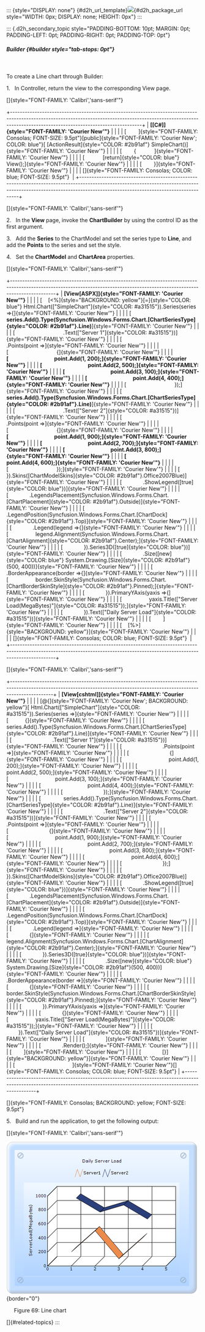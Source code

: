 ::: {style="DISPLAY: none"}
[](ms-xhelp:///?Id=d2h_url_template){#d2h_url_template}![](!package_url!){#d2h_package_url style="WIDTH: 0px; DISPLAY: none; HEIGHT: 0px"}
:::

::: {.d2h_secondary_topic style="PADDING-BOTTOM: 10pt; MARGIN: 0pt; PADDING-LEFT: 0pt; PADDING-RIGHT: 0pt; PADDING-TOP: 0pt"}
##### Builder {#builder style="tab-stops: 0pt"}

 

To create a Line chart through Builder:

1.   In Controller, return the view to the corresponding View page.

[]{style="FONT-FAMILY: 'Calibri','sans-serif'"} 

+-----------------------------------------------------------------------------------------------------------------------------------------------------------------------------------------------------------------+
| **[\[C#\]]{style="FONT-FAMILY: 'Courier New'"}**                                                                                                                                                                |
|                                                                                                                                                                                                                 |
| [        ]{style="FONT-FAMILY: Consolas; FONT-SIZE: 9.5pt"}[public]{style="FONT-FAMILY: 'Courier New'; COLOR: blue"}[ [ActionResult]{style="COLOR: #2b91af"} SimpleChart()]{style="FONT-FAMILY: 'Courier New'"} |
|                                                                                                                                                                                                                 |
| [        {            ]{style="FONT-FAMILY: 'Courier New'"}                                                                                                                                                     |
|                                                                                                                                                                                                                 |
| [            [return]{style="COLOR: blue"} View();]{style="FONT-FAMILY: 'Courier New'"}                                                                                                                         |
|                                                                                                                                                                                                                 |
| [        }]{style="FONT-FAMILY: 'Courier New'"}                                                                                                                                                                 |
|                                                                                                                                                                                                                 |
| []{style="FONT-FAMILY: Consolas; COLOR: blue; FONT-SIZE: 9.5pt"}                                                                                                                                                |
+-----------------------------------------------------------------------------------------------------------------------------------------------------------------------------------------------------------------+

[]{style="FONT-FAMILY: 'Calibri','sans-serif'"} 

2.   In the **View** page, invoke the **ChartBuilder** by using the control ID as the first argument.

3.   Add the **Series** to the ChartModel and set the series type to **Line**, and add the **Points** to the series and set the style.

4.   Set the **ChartModel** and **ChartArea** properties.

[]{style="FONT-FAMILY: 'Calibri','sans-serif'"} 

+------------------------------------------------------------------------------------------------------------------------------------------------------------------------------+
| **[View\[ASPX\]]{style="FONT-FAMILY: 'Courier New'"}**                                                                                                                       |
|                                                                                                                                                                              |
| [    [\<%]{style="BACKGROUND: yellow"}[=]{style="COLOR: blue"} Html.Chart([\"SimpleChart\"]{style="COLOR: #a31515"}).Series(series =\>{]{style="FONT-FAMILY: 'Courier New'"} |
|                                                                                                                                                                              |
| [                    **series.Add().Type(Syncfusion.Windows.Forms.Chart.[ChartSeriesType]{style="COLOR: #2b91af"}.Line)**]{style="FONT-FAMILY: 'Courier New'"}               |
|                                                                                                                                                                              |
| [                                .Text([\"Server 1\"]{style="COLOR: #a31515"})]{style="FONT-FAMILY: 'Courier New'"}                                                          |
|                                                                                                                                                                              |
| [                                .Points(point =\>]{style="FONT-FAMILY: 'Courier New'"}                                                                                      |
|                                                                                                                                                                              |
| [                                {]{style="FONT-FAMILY: 'Courier New'"}                                                                                                      |
|                                                                                                                                                                              |
| **[                                    point.Add(1, 200);]{style="FONT-FAMILY: 'Courier New'"}**                                                                             |
|                                                                                                                                                                              |
| **[                                    point.Add(2, 500);]{style="FONT-FAMILY: 'Courier New'"}**                                                                             |
|                                                                                                                                                                              |
| **[                                    point.Add(3, 100);]{style="FONT-FAMILY: 'Courier New'"}**                                                                             |
|                                                                                                                                                                              |
| **[                                    point.Add(4, 400);]{style="FONT-FAMILY: 'Courier New'"}**                                                                             |
|                                                                                                                                                                              |
| [                                });]{style="FONT-FAMILY: 'Courier New'"}                                                                                                    |
|                                                                                                                                                                              |
| [                    **series.Add().Type(Syncfusion.Windows.Forms.Chart.[ChartSeriesType]{style="COLOR: #2b91af"}.Line)**]{style="FONT-FAMILY: 'Courier New'"}               |
|                                                                                                                                                                              |
| [                                .Text([\"Server 2\"]{style="COLOR: #a31515"})]{style="FONT-FAMILY: 'Courier New'"}                                                          |
|                                                                                                                                                                              |
| [                                .Points(point =\>]{style="FONT-FAMILY: 'Courier New'"}                                                                                      |
|                                                                                                                                                                              |
| [                                {]{style="FONT-FAMILY: 'Courier New'"}                                                                                                      |
|                                                                                                                                                                              |
| **[                                    point.Add(1, 900);]{style="FONT-FAMILY: 'Courier New'"}**                                                                             |
|                                                                                                                                                                              |
| **[                                    point.Add(2, 700);]{style="FONT-FAMILY: 'Courier New'"}**                                                                             |
|                                                                                                                                                                              |
| **[                                    point.Add(3, 800);]{style="FONT-FAMILY: 'Courier New'"}**                                                                             |
|                                                                                                                                                                              |
| **[                                    point.Add(4, 600);]{style="FONT-FAMILY: 'Courier New'"}**                                                                             |
|                                                                                                                                                                              |
| [                                });]{style="FONT-FAMILY: 'Courier New'"}                                                                                                    |
|                                                                                                                                                                              |
| [            }).Skins([ChartModelSkins]{style="COLOR: #2b91af"}.Office2007Blue)]{style="FONT-FAMILY: 'Courier New'"}                                                         |
|                                                                                                                                                                              |
| [              .ShowLegend([true]{style="COLOR: blue"})]{style="FONT-FAMILY: 'Courier New'"}                                                                                 |
|                                                                                                                                                                              |
| [              .LegendsPlacement(Syncfusion.Windows.Forms.Chart.[ChartPlacement]{style="COLOR: #2b91af"}.Outside)]{style="FONT-FAMILY: 'Courier New'"}                       |
|                                                                                                                                                                              |
| [              .LegendPosition(Syncfusion.Windows.Forms.Chart.[ChartDock]{style="COLOR: #2b91af"}.Top)]{style="FONT-FAMILY: 'Courier New'"}                                  |
|                                                                                                                                                                              |
| [              .Legend(legend =\>{]{style="FONT-FAMILY: 'Courier New'"}                                                                                                      |
|                                                                                                                                                                              |
| [                  legend.Alignment(Syncfusion.Windows.Forms.Chart.[ChartAlignment]{style="COLOR: #2b91af"}.Center);]{style="FONT-FAMILY: 'Courier New'"}                    |
|                                                                                                                                                                              |
| [              }).Series3D([true]{style="COLOR: blue"})]{style="FONT-FAMILY: 'Courier New'"}                                                                                 |
|                                                                                                                                                                              |
| [              .Size([new]{style="COLOR: blue"} System.Drawing.[Size]{style="COLOR: #2b91af"}(500, 400))]{style="FONT-FAMILY: 'Courier New'"}                                |
|                                                                                                                                                                              |
| [              .BorderAppearance(border =\>{]{style="FONT-FAMILY: 'Courier New'"}                                                                                            |
|                                                                                                                                                                              |
| [                  border.SkinStyle(Syncfusion.Windows.Forms.Chart.[ChartBorderSkinStyle]{style="COLOR: #2b91af"}.Pinned);]{style="FONT-FAMILY: 'Courier New'"}              |
|                                                                                                                                                                              |
| [              }).PrimaryYAxis(yaxis =\>{]{style="FONT-FAMILY: 'Courier New'"}                                                                                               |
|                                                                                                                                                                              |
| [                  yaxis.Title([\"Server Load(MegaBytes)\"]{style="COLOR: #a31515"});]{style="FONT-FAMILY: 'Courier New'"}                                                   |
|                                                                                                                                                                              |
| [              }).Text([\"Daily Server Load\"]{style="COLOR: #a31515"})]{style="FONT-FAMILY: 'Courier New'"}                                                                 |
|                                                                                                                                                                              |
| [        ]{style="FONT-FAMILY: 'Courier New'"}                                                                                                                               |
|                                                                                                                                                                              |
| [    [%\>]{style="BACKGROUND: yellow"}]{style="FONT-FAMILY: 'Courier New'"}                                                                                                  |
|                                                                                                                                                                              |
| []{style="FONT-FAMILY: Consolas; COLOR: blue; FONT-SIZE: 9.5pt"}                                                                                                             |
+------------------------------------------------------------------------------------------------------------------------------------------------------------------------------+

[]{style="FONT-FAMILY: 'Calibri','sans-serif'"} 

+-----------------------------------------------------------------------------------------------------------------------------------------------------------------------------+
| **[View\[cshtml\]]{style="FONT-FAMILY: 'Courier New'"}**                                                                                                                    |
|                                                                                                                                                                             |
| [\@{]{style="FONT-FAMILY: 'Courier New'; BACKGROUND: yellow"}[ Html.Chart([\"SimpleChart\"]{style="COLOR: #a31515"}).Series(series =\>]{style="FONT-FAMILY: 'Courier New'"} |
|                                                                                                                                                                             |
| [           {]{style="FONT-FAMILY: 'Courier New'"}                                                                                                                          |
|                                                                                                                                                                             |
| [               series.Add().Type(Syncfusion.Windows.Forms.Chart.[ChartSeriesType]{style="COLOR: #2b91af"}.Line)]{style="FONT-FAMILY: 'Courier New'"}                       |
|                                                                                                                                                                             |
| [                           .Text([\"Server 1\"]{style="COLOR: #a31515"})]{style="FONT-FAMILY: 'Courier New'"}                                                              |
|                                                                                                                                                                             |
| [                           .Points(point =\>]{style="FONT-FAMILY: 'Courier New'"}                                                                                          |
|                                                                                                                                                                             |
| [                           {]{style="FONT-FAMILY: 'Courier New'"}                                                                                                          |
|                                                                                                                                                                             |
| [                               point.Add(1, 200);]{style="FONT-FAMILY: 'Courier New'"}                                                                                     |
|                                                                                                                                                                             |
| [                               point.Add(2, 500);]{style="FONT-FAMILY: 'Courier New'"}                                                                                     |
|                                                                                                                                                                             |
| [                               point.Add(3, 100);]{style="FONT-FAMILY: 'Courier New'"}                                                                                     |
|                                                                                                                                                                             |
| [                               point.Add(4, 400);]{style="FONT-FAMILY: 'Courier New'"}                                                                                     |
|                                                                                                                                                                             |
| [                           });]{style="FONT-FAMILY: 'Courier New'"}                                                                                                        |
|                                                                                                                                                                             |
| [               series.Add().Type(Syncfusion.Windows.Forms.Chart.[ChartSeriesType]{style="COLOR: #2b91af"}.Line)]{style="FONT-FAMILY: 'Courier New'"}                       |
|                                                                                                                                                                             |
| [                           .Text([\"Server 2\"]{style="COLOR: #a31515"})]{style="FONT-FAMILY: 'Courier New'"}                                                              |
|                                                                                                                                                                             |
| [                           .Points(point =\>]{style="FONT-FAMILY: 'Courier New'"}                                                                                          |
|                                                                                                                                                                             |
| [                           {]{style="FONT-FAMILY: 'Courier New'"}                                                                                                          |
|                                                                                                                                                                             |
| [                               point.Add(1, 900);]{style="FONT-FAMILY: 'Courier New'"}                                                                                     |
|                                                                                                                                                                             |
| [                               point.Add(2, 700);]{style="FONT-FAMILY: 'Courier New'"}                                                                                     |
|                                                                                                                                                                             |
| [                               point.Add(3, 800);]{style="FONT-FAMILY: 'Courier New'"}                                                                                     |
|                                                                                                                                                                             |
| [                               point.Add(4, 600);]{style="FONT-FAMILY: 'Courier New'"}                                                                                     |
|                                                                                                                                                                             |
| [                           });]{style="FONT-FAMILY: 'Courier New'"}                                                                                                        |
|                                                                                                                                                                             |
| [           }).Skins([ChartModelSkins]{style="COLOR: #2b91af"}.Office2007Blue)]{style="FONT-FAMILY: 'Courier New'"}                                                         |
|                                                                                                                                                                             |
| [              .ShowLegend([true]{style="COLOR: blue"})]{style="FONT-FAMILY: 'Courier New'"}                                                                                |
|                                                                                                                                                                             |
| [              .LegendsPlacement(Syncfusion.Windows.Forms.Chart.[ChartPlacement]{style="COLOR: #2b91af"}.Outside)]{style="FONT-FAMILY: 'Courier New'"}                      |
|                                                                                                                                                                             |
| [              .LegendPosition(Syncfusion.Windows.Forms.Chart.[ChartDock]{style="COLOR: #2b91af"}.Top)]{style="FONT-FAMILY: 'Courier New'"}                                 |
|                                                                                                                                                                             |
| [              .Legend(legend =\>]{style="FONT-FAMILY: 'Courier New'"}                                                                                                      |
|                                                                                                                                                                             |
| [              {]{style="FONT-FAMILY: 'Courier New'"}                                                                                                                       |
|                                                                                                                                                                             |
| [                  legend.Alignment(Syncfusion.Windows.Forms.Chart.[ChartAlignment]{style="COLOR: #2b91af"}.Center);]{style="FONT-FAMILY: 'Courier New'"}                   |
|                                                                                                                                                                             |
| [              }).Series3D([true]{style="COLOR: blue"})]{style="FONT-FAMILY: 'Courier New'"}                                                                                |
|                                                                                                                                                                             |
| [              .Size([new]{style="COLOR: blue"} System.Drawing.[Size]{style="COLOR: #2b91af"}(500, 400))]{style="FONT-FAMILY: 'Courier New'"}                               |
|                                                                                                                                                                             |
| [              .BorderAppearance(border =\>]{style="FONT-FAMILY: 'Courier New'"}                                                                                            |
|                                                                                                                                                                             |
| [              {]{style="FONT-FAMILY: 'Courier New'"}                                                                                                                       |
|                                                                                                                                                                             |
| [                  border.SkinStyle(Syncfusion.Windows.Forms.Chart.[ChartBorderSkinStyle]{style="COLOR: #2b91af"}.Pinned);]{style="FONT-FAMILY: 'Courier New'"}             |
|                                                                                                                                                                             |
| [              }).PrimaryYAxis(yaxis =\>]{style="FONT-FAMILY: 'Courier New'"}                                                                                               |
|                                                                                                                                                                             |
| [              {]{style="FONT-FAMILY: 'Courier New'"}                                                                                                                       |
|                                                                                                                                                                             |
| [                  yaxis.Title([\"Server Load(MegaBytes)\"]{style="COLOR: #a31515"});]{style="FONT-FAMILY: 'Courier New'"}                                                  |
|                                                                                                                                                                             |
| [              }).Text([\"Daily Server Load\"]{style="COLOR: #a31515"})]{style="FONT-FAMILY: 'Courier New'"}                                                                |
|                                                                                                                                                                             |
| [              ]{style="FONT-FAMILY: 'Courier New'"}                                                                                                                        |
|                                                                                                                                                                             |
| [              .Render();]{style="FONT-FAMILY: 'Courier New'"}                                                                                                              |
|                                                                                                                                                                             |
| [        ]{style="FONT-FAMILY: 'Courier New'"}                                                                                                                              |
|                                                                                                                                                                             |
| [              [}]{style="BACKGROUND: yellow"}]{style="FONT-FAMILY: 'Courier New'"}                                                                                         |
|                                                                                                                                                                             |
| [                                      ]{style="FONT-FAMILY: 'Courier New'"}[]{style="FONT-FAMILY: Consolas; COLOR: blue; FONT-SIZE: 9.5pt"}                                |
+-----------------------------------------------------------------------------------------------------------------------------------------------------------------------------+

[]{style="FONT-FAMILY: Consolas; BACKGROUND: yellow; FONT-SIZE: 9.5pt"} 

5.   Build and run the application, to get the following output:

[]{style="FONT-FAMILY: 'Calibri','sans-serif'"} 

![](ImagesExt/image69_71.png){border="0"}

     Figure 69: Line chart

[]{#related-topics}
:::
